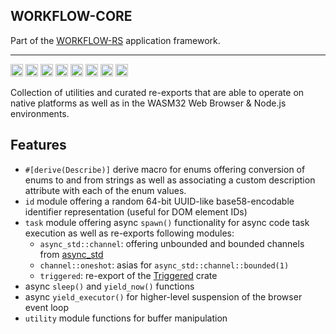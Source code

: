 ## WORKFLOW-CORE

Part of the [WORKFLOW-RS](https://github.com/workflow-rs) application framework.

***

[<img alt="github" src="https://img.shields.io/badge/github-workflow--rs-8da0cb?style=for-the-badge&labelColor=555555&color=8da0cb&logo=github" height="20">](https://github.com/workflow-rs/workflow-rs)
[<img alt="crates.io" src="https://img.shields.io/crates/v/workflow-core.svg?maxAge=2592000&style=for-the-badge&color=fc8d62&logo=rust" height="20">](https://crates.io/crates/workflow-core)
[<img alt="docs.rs" src="https://img.shields.io/badge/docs.rs-workflow--core-56c2a5?maxAge=2592000&style=for-the-badge&logo=rust" height="20">](https://docs.rs/workflow-core)
<img alt="license" src="https://img.shields.io/crates/l/workflow-core.svg?maxAge=2592000&color=6ac&style=for-the-badge&logo=opensourceinitiative&logoColor=fff" height="20">
<img src="https://img.shields.io/badge/platform- native-informational?style=for-the-badge&color=50a0f0" height="20">
<img src="https://img.shields.io/badge/platform- wasm32/browser -informational?style=for-the-badge&color=50a0f0" height="20">
<img src="https://img.shields.io/badge/platform- wasm32/node.js -informational?style=for-the-badge&color=50a0f0" height="20">
<img src="https://img.shields.io/badge/platform- solana_os/ignored-informational?style=for-the-badge&color=777787" height="20">


Collection of utilities and curated re-exports that are able to operate on native platforms as well as in the WASM32 Web Browser & Node.js environments.

## Features

* `#[derive(Describe)]` derive macro for enums offering conversion of enums to and from strings as well as associating a custom description attribute with each of the enum values.
* `id` module offering a random 64-bit UUID-like base58-encodable identifier representation (useful for DOM element IDs)
* `task` module offering async `spawn()` functionality for async code task execution as well as re-exports following modules:
    * `async_std::channel`: offering unbounded and bounded channels from [async_std](https://crates.io/crates/async-std)
    * `channel::oneshot`: asias for `async_std::channel::bounded(1)`
    * `triggered`: re-export of the [Triggered](https://crates.io/crates/triggered) crate
* async `sleep()` and `yield_now()` functions
* async `yield_executor()` for higher-level suspension of the browser event loop 
* `utility` module functions for buffer manipulation
